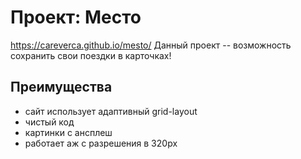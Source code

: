 # Проект: Место
https://careverca.github.io/mesto/
Данный проект -- возможность сохранить свои поездки в карточках!

## Преимущества
- сайт использует адаптивный grid-layout
- чистый код
- картинки с ансплеш
- работает аж с разрешения в 320px